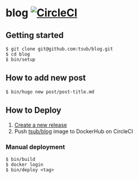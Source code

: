 # blog [![CircleCI](https://circleci.com/gh/tsub/blog.svg?style=svg&circle-token=a0245862ab624bb1211d85197913a3984f7bbdd9)](https://circleci.com/gh/tsub/blog)

## Getting started

```
$ git clone git@github.com:tsub/blog.git
$ cd blog
$ bin/setup
```

## How to add new post

```
$ bin/hugo new post/post-title.md
```

## How to Deploy

1. [Create a new release](https://github.com/tsub/blog/releases/new)
2. Push [tsub/blog](https://hub.docker.com/r/tsub/blog/) image to DockerHub on CircleCI

### Manual deployment

```
$ bin/build
$ docker login
$ bin/deploy <tag>
```
